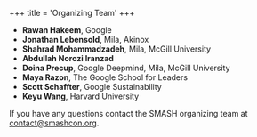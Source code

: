 +++
title = 'Organizing Team'
+++
- **Rawan Hakeem**, Google
- **Jonathan Lebensold**, Mila, Akinox
- **Shahrad Mohammadzadeh**, Mila, McGill University
- **Abdullah Norozi Iranzad**
- **Doina Precup**, Google Deepmind, Mila, McGill University
- **Maya Razon**, The Google School for Leaders
- **Scott Schaffter**, Google Sustainability
- **Keyu Wang**, Harvard University

If you have any questions contact the SMASH organizing team at contact@smashcon.org.
